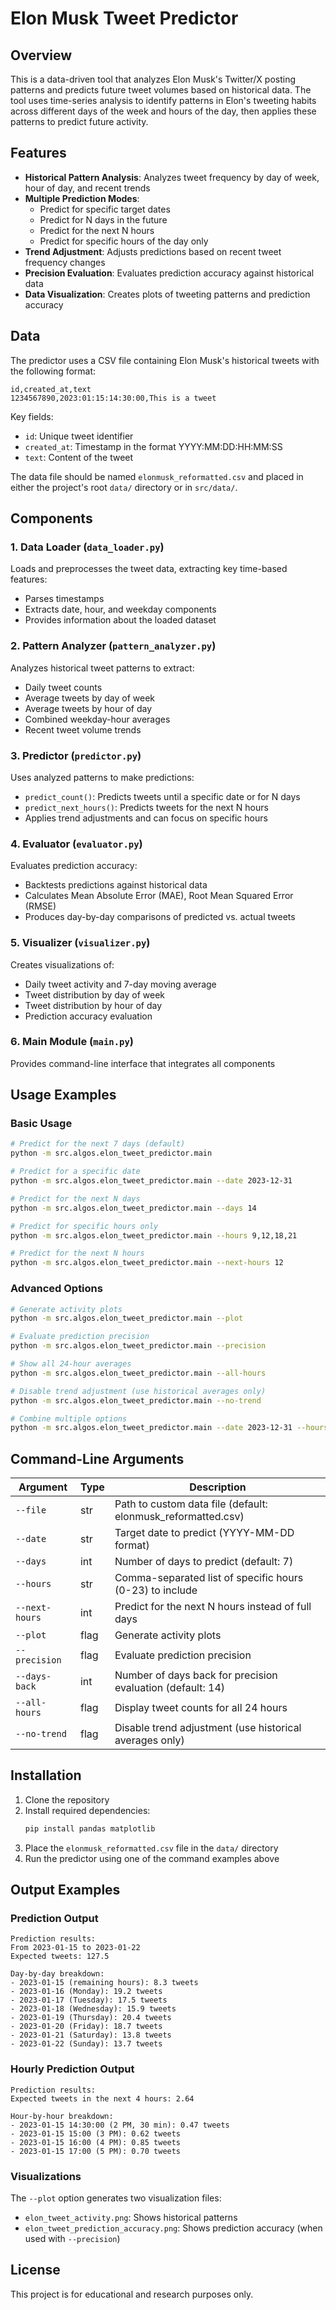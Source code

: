 # Elon Musk Tweet Predictor

## Overview

This is a data-driven tool that analyzes Elon Musk's Twitter/X posting patterns and predicts future tweet volumes based on historical data. The tool uses time-series analysis to identify patterns in Elon's tweeting habits across different days of the week and hours of the day, then applies these patterns to predict future activity.

## Features

- **Historical Pattern Analysis**: Analyzes tweet frequency by day of week, hour of day, and recent trends
- **Multiple Prediction Modes**:
  - Predict for specific target dates
  - Predict for N days in the future
  - Predict for the next N hours
  - Predict for specific hours of the day only
- **Trend Adjustment**: Adjusts predictions based on recent tweet frequency changes
- **Precision Evaluation**: Evaluates prediction accuracy against historical data
- **Data Visualization**: Creates plots of tweeting patterns and prediction accuracy

## Data

The predictor uses a CSV file containing Elon Musk's historical tweets with the following format:

```
id,created_at,text
1234567890,2023:01:15:14:30:00,This is a tweet
```

Key fields:

- `id`: Unique tweet identifier
- `created_at`: Timestamp in the format YYYY:MM:DD:HH:MM:SS
- `text`: Content of the tweet

The data file should be named `elonmusk_reformatted.csv` and placed in either the project's root `data/` directory or in `src/data/`.

## Components

### 1. Data Loader (`data_loader.py`)

Loads and preprocesses the tweet data, extracting key time-based features:

- Parses timestamps
- Extracts date, hour, and weekday components
- Provides information about the loaded dataset

### 2. Pattern Analyzer (`pattern_analyzer.py`)

Analyzes historical tweet patterns to extract:

- Daily tweet counts
- Average tweets by day of week
- Average tweets by hour of day
- Combined weekday-hour averages
- Recent tweet volume trends

### 3. Predictor (`predictor.py`)

Uses analyzed patterns to make predictions:

- `predict_count()`: Predicts tweets until a specific date or for N days
- `predict_next_hours()`: Predicts tweets for the next N hours
- Applies trend adjustments and can focus on specific hours

### 4. Evaluator (`evaluator.py`)

Evaluates prediction accuracy:

- Backtests predictions against historical data
- Calculates Mean Absolute Error (MAE), Root Mean Squared Error (RMSE)
- Produces day-by-day comparisons of predicted vs. actual tweets

### 5. Visualizer (`visualizer.py`)

Creates visualizations of:

- Daily tweet activity and 7-day moving average
- Tweet distribution by day of week
- Tweet distribution by hour of day
- Prediction accuracy evaluation

### 6. Main Module (`main.py`)

Provides command-line interface that integrates all components

## Usage Examples

### Basic Usage

```bash
# Predict for the next 7 days (default)
python -m src.algos.elon_tweet_predictor.main

# Predict for a specific date
python -m src.algos.elon_tweet_predictor.main --date 2023-12-31

# Predict for the next N days
python -m src.algos.elon_tweet_predictor.main --days 14

# Predict for specific hours only
python -m src.algos.elon_tweet_predictor.main --hours 9,12,18,21

# Predict for the next N hours
python -m src.algos.elon_tweet_predictor.main --next-hours 12
```

### Advanced Options

```bash
# Generate activity plots
python -m src.algos.elon_tweet_predictor.main --plot

# Evaluate prediction precision
python -m src.algos.elon_tweet_predictor.main --precision

# Show all 24-hour averages
python -m src.algos.elon_tweet_predictor.main --all-hours

# Disable trend adjustment (use historical averages only)
python -m src.algos.elon_tweet_predictor.main --no-trend

# Combine multiple options
python -m src.algos.elon_tweet_predictor.main --date 2023-12-31 --hours 9,12,18,21 --plot --precision
```

## Command-Line Arguments

| Argument       | Type | Description                                                  |
| -------------- | ---- | ------------------------------------------------------------ |
| `--file`       | str  | Path to custom data file (default: elonmusk_reformatted.csv) |
| `--date`       | str  | Target date to predict (YYYY-MM-DD format)                   |
| `--days`       | int  | Number of days to predict (default: 7)                       |
| `--hours`      | str  | Comma-separated list of specific hours (0-23) to include     |
| `--next-hours` | int  | Predict for the next N hours instead of full days            |
| `--plot`       | flag | Generate activity plots                                      |
| `--precision`  | flag | Evaluate prediction precision                                |
| `--days-back`  | int  | Number of days back for precision evaluation (default: 14)   |
| `--all-hours`  | flag | Display tweet counts for all 24 hours                        |
| `--no-trend`   | flag | Disable trend adjustment (use historical averages only)      |

## Installation

1. Clone the repository
2. Install required dependencies:
   ```bash
   pip install pandas matplotlib
   ```
3. Place the `elonmusk_reformatted.csv` file in the `data/` directory
4. Run the predictor using one of the command examples above

## Output Examples

### Prediction Output

```
Prediction results:
From 2023-01-15 to 2023-01-22
Expected tweets: 127.5

Day-by-day breakdown:
- 2023-01-15 (remaining hours): 8.3 tweets
- 2023-01-16 (Monday): 19.2 tweets
- 2023-01-17 (Tuesday): 17.5 tweets
- 2023-01-18 (Wednesday): 15.9 tweets
- 2023-01-19 (Thursday): 20.4 tweets
- 2023-01-20 (Friday): 18.7 tweets
- 2023-01-21 (Saturday): 13.8 tweets
- 2023-01-22 (Sunday): 13.7 tweets
```

### Hourly Prediction Output

```
Prediction results:
Expected tweets in the next 4 hours: 2.64

Hour-by-hour breakdown:
- 2023-01-15 14:30:00 (2 PM, 30 min): 0.47 tweets
- 2023-01-15 15:00 (3 PM): 0.62 tweets
- 2023-01-15 16:00 (4 PM): 0.85 tweets
- 2023-01-15 17:00 (5 PM): 0.70 tweets
```

### Visualizations

The `--plot` option generates two visualization files:

- `elon_tweet_activity.png`: Shows historical patterns
- `elon_tweet_prediction_accuracy.png`: Shows prediction accuracy (when used with `--precision`)

## License

This project is for educational and research purposes only.

